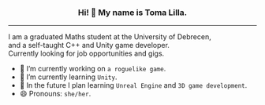 
  
### <p align="center">Hi! 👋 My name is Toma Lilla.</p>
******
I am a graduated Maths student at the University of Debrecen,    
and a self-taught C++ and Unity game developer.  
Currently looking for job opportunities and gigs.

- 🔭 I’m currently working on `a roguelike game`. 
- 🌱 I’m currently learning `Unity`.
- 🌱 In the future I plan learning `Unreal Engine` and `3D game development`.
- 😄 Pronouns: `she/her`.

<!--
**zenkiisGlitchHub/zenkiisGlitchHub** is a ✨ _special_ ✨ repository because its `README.md` (this file) appears on your GitHub profile.

Here are some ideas to get you started:

- 🔭 I’m currently working on ...
- 🌱 I’m currently learning ...
- 👯 I’m looking to collaborate on ...
- 🤔 I’m looking for help with ...
- 💬 Ask me about ...
- 📫 How to reach me: ...
- 😄 Pronouns: ...
- ⚡ Fun fact: ...
-->
